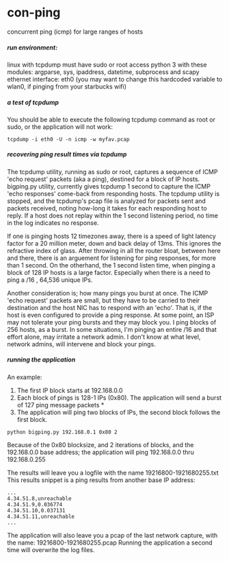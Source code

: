 # con-ping
concurrent ping (icmp) for large ranges of hosts

##### run environment:
linux with tcpdump
must have sudo or root access
python 3 with these modules: argparse, sys, ipaddress, datetime, subprocess and scapy
ethernet interface: eth0 (you may want to change this hardcoded variable to wlan0, if pinging from your starbucks wifi)

##### a test of tcpdump
You should be able to execute the following tcpdump command as root or sudo, or the application will not work:

```
tcpdump -i eth0 -U -n icmp -w myfav.pcap
```
    
##### recovering ping result times via tcpdump

The tcpdump utility, running as sudo or root, captures a sequence of ICMP 'echo request' packets (aka a ping), destined for a block of IP hosts.
bigping.py utility, currently gives tcpdump 1 second to capture the ICMP 'echo responses' come-back from responding hosts.
The tcpdump utility is stopped, and the tcpdump's pcap file is analyzed for packets sent and packets received, noting how-long it takes for each responding host to reply.
If a host does not replay within the 1 second listening period, no time in the log indicates no response.


If one is pinging hosts 12 timezones away, there is a speed of light latency factor for a 20 million meter, down and back delay of 13ms.
This ignores the refractive index of glass. After throwing in all the router bloat, between here and there, there is an arguement for listening for ping responses, for more than 1 second.
On the otherhand, the 1 second listen time, when pinging a block of 128 IP hosts is a large factor.
Especially when there is a need to ping a /16 , 64,536 unique IPs.  


Another consideration is; how many pings you burst at once.  The ICMP 'echo request' packets are small, but they have to be carried to their destination and the host NIC has to respond with an 'echo'.
That is, if the host is even configured to provide a ping response.
At some point, an ISP may not tolerate your ping bursts and they may block you.
I ping blocks of 256 hosts, as a burst.
In some situations, I'm pinging an entire /16 and that effort alone, may irritate a network admin. I don't know at what level, network admins, will intervene and block your pings.

##### running the application

An example:

1. The first IP block starts at 192.168.0.0
2. Each block of pings is 128-1 IPs (0x80).  The application will send a burst of 127 ping message packets *
3. The application will ping two blocks of IPs, the second block follows the first block.

```
python bigping.py 192.168.0.1 0x80 2
```

Because of the 0x80 blocksize, and 2 iterations of blocks, and the 192.168.0.0 base address; the application will ping 192.168.0.0 thru 192.168.0.255

The results will leave you a logfile with the name 19216800-1921680255.txt
This results snippet is a ping results from another base IP address:
```
...
4.34.51.8,unreachable
4.34.51.9,0.036774
4.34.51.10,0.037131
4.34.51.11,unreachable
...
```

The application will also leave you a pcap of the last network capture, with the name: 19216800-1921680255.pcap
Running the application a second time will overwrite the log files.  

